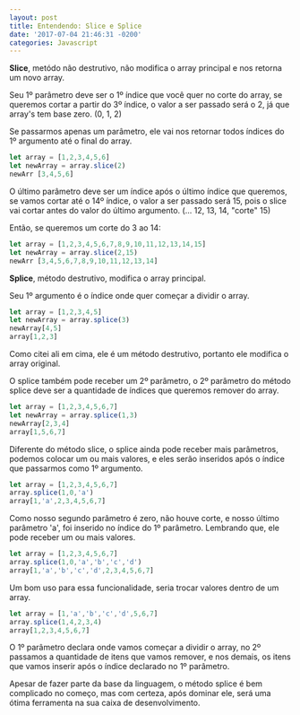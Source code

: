 ```yaml
---
layout: post
title: Entendendo: Slice e Splice
date: '2017-07-04 21:46:31 -0200'
categories: Javascript
---
```


**Slice**, metódo não destrutivo, não modifica o array principal e nos retorna um novo array.

Seu 1º parâmetro deve ser o 1º índice que você quer no corte do array,
se queremos cortar a partir do 3º índice, o valor a ser passado será o 2,
já que array's tem base zero. (0, 1, 2)

Se passarmos apenas um parâmetro,
ele vai nos retornar todos índices do 1º argumento até o final do array.

~~~javascript
let array = [1,2,3,4,5,6]
let newArray = array.slice(2)
newArr [3,4,5,6]
~~~

O último parâmetro deve ser um índice após o último índice que queremos,
se vamos cortar até o 14º índice, o valor a ser passado será 15,
pois o slice vai cortar antes do valor do último argumento. (... 12, 13, 14, "corte" 15)

Então, se queremos um corte do 3 ao 14:

~~~javascript
let array = [1,2,3,4,5,6,7,8,9,10,11,12,13,14,15]
let newArray = array.slice(2,15)
newArr [3,4,5,6,7,8,9,10,11,12,13,14]
~~~

**Splice**, método destrutivo, modifica o array principal.

Seu 1º argumento é o índice onde quer começar a dividir o array.

~~~javascript
let array = [1,2,3,4,5]
let newArray = array.splice(3)
newArray[4,5]
array[1,2,3]
~~~

Como citei ali em cima, ele é um método destrutivo,
portanto ele modifica o array original.

O splice também pode receber um 2º parâmetro,
o 2º parâmetro do método splice deve ser a quantidade de índices que queremos remover do array.

~~~javascript
let array = [1,2,3,4,5,6,7]
let newArray = array.splice(1,3)
newArray[2,3,4]
array[1,5,6,7]
~~~

Diferente do método slice, o splice ainda pode receber mais parâmetros,
podemos colocar um ou mais valores,
e eles serão inseridos após o índice que passarmos como 1º argumento.

~~~javascript
let array = [1,2,3,4,5,6,7]
array.splice(1,0,'a')
array[1,'a',2,3,4,5,6,7]
~~~

Como nosso segundo parâmetro é zero, não houve corte,
e nosso último parâmetro 'a', foi inserido no índice do 1º parâmetro.
Lembrando que, ele pode receber um ou mais valores.

~~~javascript
let array = [1,2,3,4,5,6,7]
array.splice(1,0,'a','b','c','d')
array[1,'a','b','c','d',2,3,4,5,6,7]
~~~

Um bom uso para essa funcionalidade, seria trocar valores dentro de um array.

~~~javascript
let array = [1,'a','b','c','d',5,6,7]
array.splice(1,4,2,3,4)
array[1,2,3,4,5,6,7]
~~~

O 1º parâmetro declara onde vamos começar a dividir o array,
no 2º passamos a quantidade de itens que vamos remover,
e nos demais, os itens que vamos inserir após o índice declarado no 1º parâmetro.

Apesar de fazer parte da base da linguagem,
o método splice é bem complicado no começo,
mas com certeza, após dominar ele, será uma ótima ferramenta na sua caixa de desenvolvimento.
